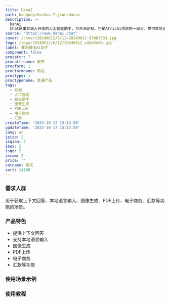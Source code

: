 ```yaml
---
title: DanAI
path: bangongzhushou-7.json/danai
description: >-
  DanAi
  Chat是由非洲人开发的人工智能助手，为非洲定制。它是AfricAi项目的一部分，提供本地语言输入、ChatGPT或Bard的强大功能，以及图像生成、PDF上传、电子商务、汇款等功能。体验非洲的人工智能未来。
source: 'https://www.danai.chat'
cover: /cover/20240612/6/12/20240612_670bf533.jpg
logo: /logo/20240612/6/12/20240612_eab63e98.jpg
label: 非洲最佳Ai助手
component: false
procattr: 7
procattrname: 聊天
procform: 1
procformname: 网站
proctype: 1
proctypename: 普通产品
tags:
  - 非洲
  - 人工智能
  - 聊天助手
  - 图像生成
  - PDF上传
  - 电子商务
  - 汇款
createTime: '2023-10-17 15:13:50'
updateTime: '2023-10-17 15:13:50'
lang: en
isicp: 2
isqian: 2
iswx: 2
isqq: 2
iscom: 2
price: ''
catname: 聊天
sort: 14100
---
```




### 需求人群
用于获取上下文回答、本地语言输入、图像生成、PDF上传、电子商务、汇款等功能的场景。

### 产品特色
- 提供上下文回答
- 支持本地语言输入
- 图像生成
- PDF上传
- 电子商务
- 汇款等功能

### 使用场景示例


### 使用教程


  
